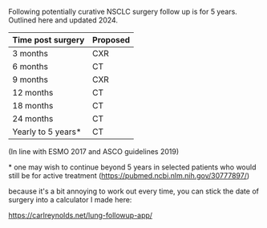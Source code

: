 Following potentially curative NSCLC surgery follow up is for 5 years. Outlined here and updated 2024.

| Time post surgery | Proposed |
|-------------------|----------|
| 3 months          | CXR      |
| 6 months          | CT       |
| 9 months          | CXR      |
| 12 months         | CT       |
| 18 months         | CT       |
| 24 months         | CT       |
| Yearly to 5 years* | CT       |

(In line with ESMO 2017 and ASCO guidelines 2019)

\* one may wish to continue beyond 5 years in selected patients who would still be for active treatment (https://pubmed.ncbi.nlm.nih.gov/30777897/)
  
because it's a bit annoying to work out every time, you can stick the date of surgery into a calculator I made here:

https://carlreynolds.net/lung-followup-app/

